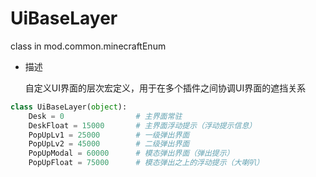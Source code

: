 # UiBaseLayer

class in mod.common.minecraftEnum

- 描述

    自定义UI界面的层次宏定义，用于在多个插件之间协调UI界面的遮挡关系



```python
class UiBaseLayer(object):
	Desk = 0				# 主界面常驻
	DeskFloat = 15000		# 主界面浮动提示（浮动提示信息）
	PopUpLv1 = 25000		# 一级弹出界面
	PopUpLv2 = 45000		# 二级弹出界面
	PopUpModal = 60000		# 模态弹出界面（弹出提示）
	PopUpFloat = 75000		# 模态弹出之上的浮动提示（大喇叭）

``` 

